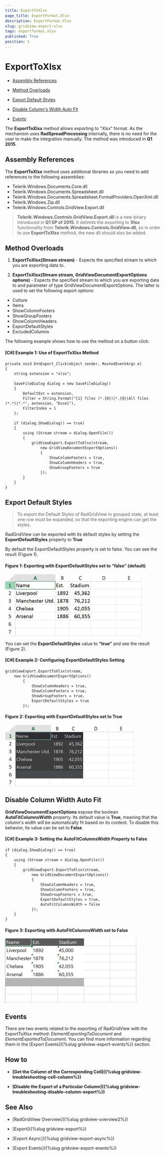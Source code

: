 ```yaml
---
title: ExportToXlsx
page_title: ExportFormat.Xlsx
description: ExportFormat.Xlsx
slug: gridview-export-xlsx
tags: exportformat.xlsx
published: True
position: 1
---
```


# ExportToXlsx

* [Assembly References](#assembly-references)

* [Method Overloads](#method-overloads)

* [Export Default Styles](#export-default-styles)

* [Disable Column's Width Auto Fit](#disable-column-width-auto-fit)

* [Events](#events)

The __ExportToXlsx__ method allows exporting to "Xlsx" format. As the mechanism uses **RadSpreadProcessing** internally, there is no need for the user to make the integration manually. The method was introduced in __Q1 2015__.

## Assembly References

The __ExportToXlsx__ method uses additional libraries so you need to add references to the following assemblies:

* Telerik.Windows.Documents.Core.dll
* Telerik.Windows.Documents.Spreadsheet.dll 
* Telerik.Windows.Documents.Spreadsheet.FormatProviders.OpenXml.dll
* Telerik.Windows.Zip.dll
* Telerik.Windows.Controls.GridView.Export.dll

>  __Telerik.Windows.Controls.GridView.Export.dll__ is a new binary introduced in __Q1 SP of 2015__. It delimits the exporting to __Xlsx__ functionality from __Telerik.Windows.Controls.GridView.dll__, so in order to use __ExportToXlsx__ method, the new dll should also be added.

## Method Overloads

1. __ExportToXlsx(Stream stream)__ - Expects the specified stream to which you are exporting data to.

2. __ExportToXlsx(Stream stream, GridViewDocumentExportOptions options)__ - Expects the specified stream to which you are exporting data to and parameter of type GridViewDocumentExportOptions. The latter is used to set the following export options:

* Culture
* Items
* ShowColumnFooters
* ShowGroupFooters
* ShowColumnHeaders
* ExportDefaultStyles  
* ExcludedColumns

The following example shows how to use the method on a button click:

#### __[C#] Example 1: Use of ExportToXlsx Method__
	private void btnExport_Click(object sender, RoutedEventArgs e)
	{
	    string extension = "xlsx";
	
	    SaveFileDialog dialog = new SaveFileDialog()
	    {
	        DefaultExt = extension,
	        Filter = String.Format("{1} files (*.{0})|*.{0}|All files (*.*)|*.*", extension, "Excel"),
	        FilterIndex = 1
	    };
	
	    if (dialog.ShowDialog() == true)
	    {
	        using (Stream stream = dialog.OpenFile())
	        {
	            gridViewExport.ExportToXlsx(stream,
	                new GridViewDocumentExportOptions()
	                {
	                    ShowColumnFooters = true,
	                    ShowColumnHeaders = true,
	                    ShowGroupFooters = true
	                });
	        }
	    }
	}


## Export Default Styles

>To export the Default Styles of RadGridView in grouped state, at least one row must be expanded, so that the exporting engine can get the styles.

RadGridView can be exported with its default styles by setting the __ExportDefaultStyles__ property to __True__

By default the ExportDefaultStyles property is set to false. You can see the result (Figure 1).

#### __Figure 1: Exporting with ExportDefaultStyles set to “false” (default)__
![ExportDefaultStyles false](../images/exportdefaultstyles.png)

You can set the __ExportDefaultStyles__ value to __“true”__ and see the result (Figure 2).

#### __[C#] Example 2: Configuring ExportDefaultStyles Setting__

	gridViewExport.ExportToXlsx(stream,
	    new GridViewDocumentExportOptions()
			{
			    ShowColumnHeaders = true,
			    ShowColumnFooters = true,
			    ShowGroupFooters = true,
			    ExportDefaultStyles = true
			});   

#### __Figure 2: Exporting with ExportDefaultStyles set to True__
![ExportDefaultStyles false](../images/exportdefaultstyles2.png)

## Disable Column Width Auto Fit

__GridViewDocumentExportOptions__ expose the boolean __AutoFitColumnsWidth__ property. Its default value is __True__, meaning that the column's width will be automatically fit based on its content. To disable this behavior, its value can be set to __False__.

#### __[C#] Example 3: Setting the AutoFitColumnsWidth Property to False__

	if (dialog.ShowDialog() == true)
	{
	    using (Stream stream = dialog.OpenFile())
	    {
	        gridViewExport.ExportToXlsx(stream,
	            new GridViewDocumentExportOptions()
	            {
	                ShowColumnHeaders = true,
	                ShowColumnFooters = true,
	                ShowGroupFooters = true,
	                ExportDefaultStyles = true,
	                AutoFitColumnsWidth = false
	            });
	    }
	}

#### __Figure 3: Exporting with AutoFitColumnsWidth set to False__
![AutoFitColumnsWidth false](../images/autofitcolumnswidth.png)

## Events

There are two events related to the exporting of RadGridView with the ExportToXlsx method: *ElementExportingToDocument* and *ElementExportedToDocument*. You can find more information regarding them in the [Export Events]({%slug gridview-export-events%}) section.

## How to

* __[Get the Column of the Corresponding Cell]({%slug gridview-troubleshooting-cell-column%})__

* __[Disable the Export of a Particular Column]({%slug gridview-troubleshooting-disable-column-export%})__


## See Also

 * [RadGridView Overview]({%slug gridview-overview2%})

 * [Export]({%slug gridview-export%})

 * [Export Async]({%slug gridview-export-async%})

 * [Export Events]({%slug gridview-export-events%})
